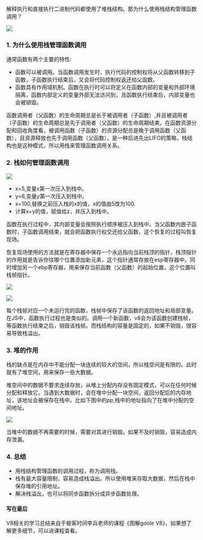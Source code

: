 
解释执行和直接执行二进制代码都使用了堆栈结构。那为什么使用栈结构管理函数调用？

![](https://p9-juejin.byteimg.com/tos-cn-i-k3u1fbpfcp/d67b1abf5a224c5eac96f3fe7c7f3c1e~tplv-k3u1fbpfcp-zoom-1.image)

### 1. 为什么使用栈管理函数调用 

通常函数有两个主要的特性:

- 函数可以被调用。当函数调用发生时，执行代码的控制权将从父函数转移到子函数，子函数执行结束后，又会将代码控制权返还给父函数。
- 函数具有作用域机制。函数在执行时可以将定义在函数内部的变量和外部环境隔离，函数内部定义的变量外部无法访问到，且函数执行结束后，内部变量也会被销毁。

函数调用者（父函数）的生命周期总是长于被调用者（子函数）,并且被调用者（子函数）的生命周期总是先于调用者（父函数）的生命周期结束。在函数资源分配和回收角度看，被调用函数（子函数）的资源分配总是晚于调用函数（父函数），且资源释放也先于调用函数（父函数）。是一种后进先出LIFO的策略，栈结构也是这种模式，所以用栈来管理函数调用关系。

### 2. 栈如何管理函数调用

![](https://p9-juejin.byteimg.com/tos-cn-i-k3u1fbpfcp/89493879793849ea960c4acfb2549eba~tplv-k3u1fbpfcp-zoom-1.image)

- x=5,变量x第一次压入到栈中。
- y=6,变量y第一次压入到栈中。
- x=100,替换之前压入栈的x的值，x的值由5改为100.
- 计算x+y的值，赋值给z，并压入到栈中。

函数在执行过程中，其内部变量会按照执行顺序被压入到栈中。当父函数内嵌子函数时，子函数调用结束，就会把函数执行权交还给父函数，这个恢复的过程叫恢复现场。

恢复现场使用的方法就是在寄存器中保存一个永远指向当前栈顶的指针，栈顶指针的作用就是告诉你往哪个位置添加新元素，这个指针通常存放在esp寄存器中。同时增加另一个ebp寄存器，用来保存当前函数（父函数）的起始位置，这个位置叫栈帧指针。

![](https://p9-juejin.byteimg.com/tos-cn-i-k3u1fbpfcp/1873eaf19253470caa9d2bc9243f564b~tplv-k3u1fbpfcp-zoom-1.image)

![](https://p9-juejin.byteimg.com/tos-cn-i-k3u1fbpfcp/5a0f4ba779114d8494a9ad2bf103d550~tplv-k3u1fbpfcp-zoom-1.image)

每个栈帧对应一个未运行完的函数，栈帧中保存了该函数的返回地址和局部变量。在JS中，函数执行过程也是类似的。调用一个新函数，v8会为该函数创建栈帧，等函数执行结束之后，销毁该栈帧。而栈结构的容量是固定的，如果不销毁，很容易导致栈溢出。

### 3. 堆的作用

栈的缺点是在内存中不能分配一块连续的较大的空间，所以栈空间是有限的。此时就有了堆空间，用来保存一些大数据。

堆空间中的数据不要求连续存放，从堆上分配内存没有固定模式，可以在任何时候分配和释放它。当遇到大数据时，会在堆中分配一块空间，返回分配后的内存地址，该地址会被保存在栈中。比如下图中的pp,栈中的地址指向了在堆中分配的空间地址。

![](https://p9-juejin.byteimg.com/tos-cn-i-k3u1fbpfcp/dcb9f981ce434e5e8356dd4e1f318133~tplv-k3u1fbpfcp-zoom-1.image)

当堆中的数据不再需要的时候，需要对其进行销毁。如果不及时销毁，容易造成内存泄漏。

### 4. 总结

- 用栈结构管理函数的调用过程，称为调用栈。
- 栈有最大容量限制，容易造成栈溢出。所以使用堆来存取大数据，然后在栈中保存堆的引用地址。
- 解决栈溢出，也可以将同步函数拆分成异步函数处理。

#### 写在最后

V8相关的学习总结来自于极客时间李兵老师的课程《图解goole V8》，如果想了解更多细节，可以进课程查看。